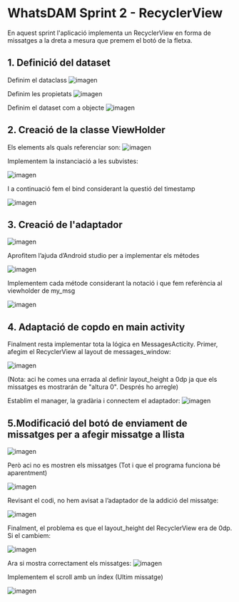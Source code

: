 # WhatsDAM Sprint 2 - RecyclerView

En aquest sprint l'aplicació implementa un RecyclerView en forma de missatges a la dreta a mesura que premem el botó de la fletxa. 

## 1. Definició del dataset

Definim el dataclass
 ![imagen](https://github.com/alejandrorubio29/App-WhatsDAM.-Sprint-2/assets/145864071/a8f78c8d-a915-4da3-a566-a00af1974a72)

Definim les propietats
 ![imagen](https://github.com/alejandrorubio29/App-WhatsDAM.-Sprint-2/assets/145864071/bbb79590-b0ee-4d1a-9969-834cb4d81156)

Definim el dataset com a objecte
![imagen](https://github.com/alejandrorubio29/App-WhatsDAM.-Sprint-2/assets/145864071/e82f6ca3-23b6-4120-99e7-2717a8c3d8cd)

## 2. Creació de la classe ViewHolder

Els elements als quals referenciar son:
 ![imagen](https://github.com/alejandrorubio29/App-WhatsDAM.-Sprint-2/assets/145864071/1598a74f-f9ce-4f22-8885-ff67ab694ec6)

Implementem la instanciació a les subvistes:

![imagen](https://github.com/alejandrorubio29/App-WhatsDAM.-Sprint-2/assets/145864071/b29a4f90-6b7d-4d16-9845-f9ca5beeb1e7)

I a continuació fem el bind considerant la questió del timestamp 

![imagen](https://github.com/alejandrorubio29/App-WhatsDAM.-Sprint-2/assets/145864071/1590c99e-54de-47d9-a06c-eb1230142424)

## 3. Creació de l'adaptador
![imagen](https://github.com/alejandrorubio29/App-WhatsDAM.-Sprint-2/assets/145864071/5664c0f5-6ea5-4c6f-9b41-0c7ca9760527)

Aprofitem l’ajuda d’Android studio per a implementar els métodes

![imagen](https://github.com/alejandrorubio29/App-WhatsDAM.-Sprint-2/assets/145864071/ed5af630-2200-49ee-9414-ea9d450dd731)

Implementem cada métode considerant la notació i que fem referència al viewholder de my_msg

![imagen](https://github.com/alejandrorubio29/App-WhatsDAM.-Sprint-2/assets/145864071/d733cf9a-52a1-4312-b160-f67a923ae1b8)

## 4. Adaptació de copdo en main activity

Finalment resta implementar tota la lógica en MessagesActicity. Primer, afegim el RecyclerView al layout de messages_window:

![imagen](https://github.com/alejandrorubio29/App-WhatsDAM.-Sprint-2/assets/145864071/cff18f0c-ef7b-4e70-a5fd-4e7022bbf197)

(Nota: aci he comes una errada al definir layout_height a 0dp ja que els missatges es mostrarán de "altura 0". Després ho arregle)

Establim el manager, la gradària i connectem el adaptador:
 ![imagen](https://github.com/alejandrorubio29/App-WhatsDAM.-Sprint-2/assets/145864071/2e1c44f3-ec8c-4096-b2c2-a98697be16f0)

## 5.Modificació del botó de enviament de missatges per a afegir missatge a llista

 ![imagen](https://github.com/alejandrorubio29/App-WhatsDAM.-Sprint-2/assets/145864071/2cb81d33-1e90-45ba-a43e-ba113a7a5544)

Però aci no es mostren els missatges (Tot i que el programa funciona bé aparentment)

![imagen](https://github.com/alejandrorubio29/App-WhatsDAM.-Sprint-2/assets/145864071/e8fb6963-ed44-42ab-942b-c9849520c654)

Revisant el codi, no hem avisat a l’adaptador de la addició del missatge:

![imagen](https://github.com/alejandrorubio29/App-WhatsDAM.-Sprint-2/assets/145864071/c27fb98b-ff64-4774-9688-6f77891d5259)

Finalment, el problema es que el layout_height del RecyclerView era de 0dp. Si el cambiem:

 ![imagen](https://github.com/alejandrorubio29/App-WhatsDAM.-Sprint-2/assets/145864071/27de2231-2e75-42de-8ec9-5230a9615fed)

Ara si mostra correctament els missatges:
![imagen](https://github.com/alejandrorubio29/App-WhatsDAM.-Sprint-2/assets/145864071/dc3e9a96-7e03-4663-9e38-10ab02b5fc04)

Implementem el scroll amb un índex (Ultim missatge)

![imagen](https://github.com/alejandrorubio29/App-WhatsDAM.-Sprint-2/assets/145864071/9a3ed540-4186-4793-adc9-f56a4b42a24d)


